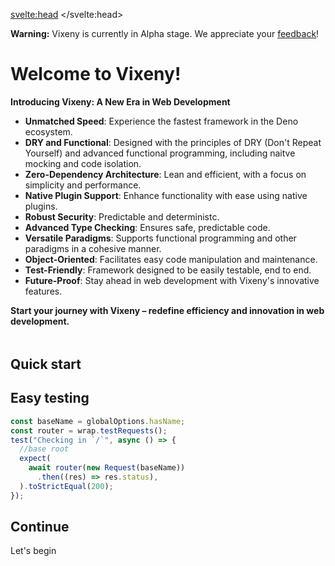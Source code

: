 <script>
  import PreviousNext from "$lib/components/PreviousNext.svelte"
  import FancyLink from "$lib/components/FancyLink.svelte"
  import Tabs from "$lib/components/Tabs.svelte"

  let tab = 0;
</script>
<svelte:head>
    <title>Vixeny - Unleash the Power of Multi-Paradigm Programming</title>
    <meta name="description" content="Vixeny is a multi-paradigm web development framework, optimizing developer experience, application speed, and functional programming capabilities. Start your journey with Vixeny to create robust, maintainable, and efficient web applications.">
</svelte:head>


<div class="warning">
  <strong>Warning:</strong> Vixeny is currently in Alpha stage. We appreciate your <a href="https://github.com/mimiMonads/vixeny/issues">feedback</a>!
</div>

# Welcome to Vixeny!


**Introducing Vixeny: A New Era in Web Development**

*   **Unmatched Speed**: Experience the fastest framework in the Deno ecosystem.
*   **DRY and Functional**: Designed with the principles of DRY (Don't Repeat Yourself) and advanced functional programming, including naitve mocking and code isolation.
*   **Zero-Dependency Architecture**: Lean and efficient, with a focus on simplicity and performance.
*   **Native Plugin Support**: Enhance functionality with ease using native plugins.
*   **Robust Security**: Predictable and deterministc.
*   **Advanced Type Checking**: Ensures safe, predictable code.
*   **Versatile Paradigms**: Supports functional programming and other paradigms in a cohesive manner.
*   **Object-Oriented**: Facilitates easy code manipulation and maintenance.
*   **Test-Friendly**: Framework designed to be easily testable, end to end.
*   **Future-Proof**: Stay ahead in web development with Vixeny's innovative features.

**Start your journey with Vixeny – redefine efficiency and innovation in web development.**
<h2 style="margin-top: 48px;">
Quick start
</h2>

## Easy testing

```ts
const baseName = globalOptions.hasName;
const router = wrap.testRequests();

test("Checking in `/`", async () => {
  //base root
  expect(
    await router(new Request(baseName))
      .then((res) => res.status),
  ).toStrictEqual(200);
});
```

## Continue

<div>
<FancyLink href="/framework/init">Let's begin</FancyLink>
</div>

<style>
div > :global(*:not(:last-child)) {
margin-bottom: 8px;
}
a { display: inline-block;margin: 0; }
</style>
